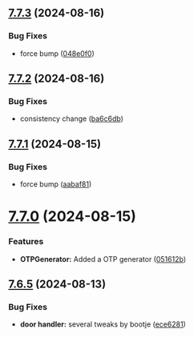 ## [7.7.3](https://github.com/Torwent/SRL-T/compare/v7.7.2...v7.7.3) (2024-08-16)


### Bug Fixes

* force bump ([048e0f0](https://github.com/Torwent/SRL-T/commit/048e0f061ceb4d5ba592791c9d408e9324611952))



## [7.7.2](https://github.com/Torwent/SRL-T/compare/v7.7.1...v7.7.2) (2024-08-16)


### Bug Fixes

* consistency change ([ba6c6db](https://github.com/Torwent/SRL-T/commit/ba6c6dba36db6720548eb6c32fb917f4e6fc3aea))



## [7.7.1](https://github.com/Torwent/SRL-T/compare/v7.7.0...v7.7.1) (2024-08-15)


### Bug Fixes

* force bump ([aabaf81](https://github.com/Torwent/SRL-T/commit/aabaf81f0775542b02c112b805a83d99e550c4b2))



# [7.7.0](https://github.com/Torwent/SRL-T/compare/v7.6.5...v7.7.0) (2024-08-15)


### Features

* **OTPGenerator:** Added a OTP generator ([051612b](https://github.com/Torwent/SRL-T/commit/051612b4060017cf4ed2ee6438c1e4d666d96f9e))



## [7.6.5](https://github.com/Torwent/SRL-T/compare/v7.6.4...v7.6.5) (2024-08-13)


### Bug Fixes

* **door handler:** several tweaks by bootje ([ece6281](https://github.com/Torwent/SRL-T/commit/ece6281aa5c12235487217e873400ba6f74e2b84))



